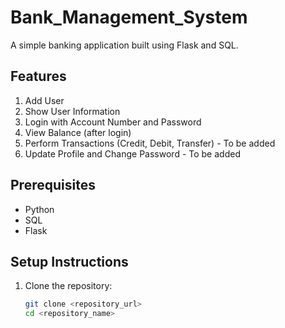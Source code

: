 # Bank_Management_System

A simple banking application built using Flask and SQL.

## Features

1. Add User
2. Show User Information
3. Login with Account Number and Password
4. View Balance (after login)
5. Perform Transactions (Credit, Debit, Transfer) - To be added
6. Update Profile and Change Password - To be added

## Prerequisites

- Python 
- SQL
- Flask

## Setup Instructions

1. Clone the repository:
   ```bash
   git clone <repository_url>
   cd <repository_name>

